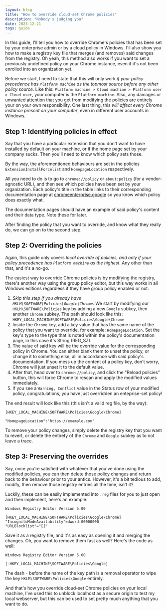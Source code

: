```yaml
---
layout: blog
title: "How to override cloud-set Chrome policies"
description: "Nobody's judging you"
date: 2023-12-21
tags: guide
---
```


In this guide, I'll tell you how to override Chrome's policies that has been set by your enterprise admin or by a cloud policy in Windows. I'll also show you how to make a registry key file that merges (and removes) said changes from the registry. Oh yeah, this method also works if you want to set a previously undefined policy on your Chrome instance, even if it's not been enrolled into an organization yet.

Before we start, I need to state that this will only work _if your policy precedence has `Platform machine` as the topmost source before any other policy source_. Like this: `Platform machine > Cloud machine > Platform user > Cloud user`, your computer is the `Platform machine`. Also, any damages or unwanted attention that you get from modifying the policies are entirely your on your own responsibility. One last thing, this _will affect every Chrome instance present on your computer_, even in different user accounts in Windows.

## Step 1: Identifying policies in effect

Say that you have a particular extension that you don't want to have installed by default on your machine, or if the home page set by your company sucks. Then you'll need to know which policy sets those.

By the way, the aforementioned behaviours are set in the policies `ExtensionInstallForcelist` and `HomepageLocation` respectively.

All you need to do is to go to `chrome://policy` or `about:policy` (for a vendor-agnostic URL), and then see which policies have been set by your organization. Each policy's title in the table links to their corresponding documentation page at [chromeenterprise.google](https://chromeenterprise.google) so you know which policy does exactly what.

The documentation pages should have an example of said policy's content and their data type. Note these for later.

After finding the policy that you want to override, and know what they really do, we can go on to the second step.

## Step 2: Overriding the policies

Again, this guide only covers _local override of policies, and only if your policy precedence has `Platform machine` as the highest_. Any other than that, and it's a no-go.

The easiest way to override Chrome policies is by modifying the registry, there's another way using the group policy editor, but this way works in all Windows editions regardless if they have group policy enabled or not.

1. _Skip this step if you already have `HKLM\SOFTWARE\Policies\Google\Chrome`_. We start by modifying our `HKLM\SOFTWARE\Policies` key by adding a new `Google` subkey, then another `Chrome` subkey. The path should look like this: `HKEY_LOCAL_MACHINE\SOFTWARE\Policies\Google\Chrome`
2. Inside the `Chrome` key, add a key value that has the same name of the policy that you want to override, for example: `HomepageLocation`. Set the key's type to the type that is noted within the policy's documentation page, in this case it's String (REG_SZ).
3. The value of said key will be the override value for the corresponding policy in Chrome. You can either blank them to unset the policy, or change it to something else, all in accordance with said policy's documentation. If you mess up the content of a policy key, don't worry, Chrome will just unset it to the default value.
4. After that, head over to `chrome://policy`, and click the "Reload policies" button, this will force Chrome to rescan and apply the modified values immediately.
5. If you see a `Warning, Conflict` value in the Status row of your modified policy, congratulations, you have just overridden an enteprise-set policy!

The end result will look like this (this isn't a valid reg file, by the way):
```reg
[HKEY_LOCAL_MACHINE\SOFTWARE\Policies\Google\Chrome]

"HomepageLocation":"https://example.com"
```

To remove your policy changes, simply delete the registry key that you want to revert, or delete the entirety of the `Chrome` and `Google` subkey as to not leave a trace.

## Step 3: Preserving the overrides

Say, once you're satisfied with whatever that you've done using the modified policies, you can then delete those policy changes and return back to the behaviour prior to your antics. However, it's a bit tedious to add, modify, then remove those registry entries all the time, isn't it?

Luckily, these can be easily implemented into `.reg` files for you to just open and then implement, here's an example:
```reg
Windows Registry Editor Version 5.00

[HKEY_LOCAL_MACHINE\SOFTWARE\Policies\Google\Chrome]
"IncognitoModeAvailability"=dword:00000000
"URLBlocklist"="[]"
```

Save it as a registry file, and it's as easy as opening it and merging the changes. Oh, you want to remove them fast as well? Here's the code as well:
```reg
Windows Registry Editor Version 5.00

[-HKEY_LOCAL_MACHINE\SOFTWARE\Policies\Google]
```

The dash `-` before the name of the key path is a removal operator to wipe the key `HKLM\SOFTWARE\Policies\Google` entirely.

And that's how you override cloud-set Chrome policies on your local machine, I've used this to unblock localhost as a secure origin to test my local webserver, but this can be used to set pretty much anything that you want to do.

